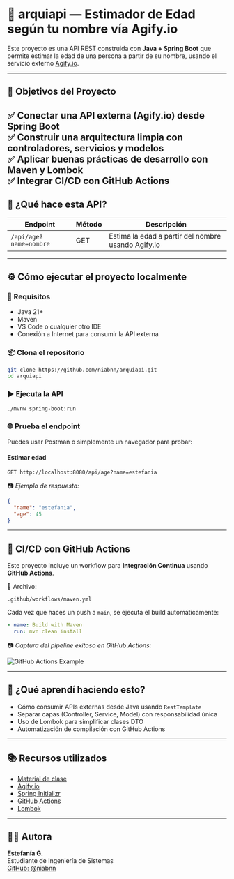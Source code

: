 # 🧠 arquiapi — Estimador de Edad según tu nombre vía Agify.io

Este proyecto es una API REST construida con **Java + Spring Boot** que permite estimar la edad de una persona a partir de su nombre, usando el servicio externo [Agify.io](https://agify.io).

---

## 🎯 Objetivos del Proyecto

✅ Conectar una API externa (Agify.io) desde Spring Boot  
✅ Construir una arquitectura limpia con controladores, servicios y modelos  
✅ Aplicar buenas prácticas de desarrollo con Maven y Lombok  
✅ Integrar CI/CD con GitHub Actions 
---

## 🚀 ¿Qué hace esta API?

| Endpoint | Método | Descripción |
|----------|--------|-------------|
| `/api/age?name=nombre` | GET | Estima la edad a partir del nombre usando Agify.io |

---

## ⚙️ Cómo ejecutar el proyecto localmente

### 🧱 Requisitos
- Java 21+
- Maven
- VS Code o cualquier otro IDE
- Conexión a Internet para consumir la API externa

### 📦 Clona el repositorio

```bash
git clone https://github.com/niabnn/arquiapi.git
cd arquiapi
```

### ▶️ Ejecuta la API

```bash
./mvnw spring-boot:run
```

### 🌐 Prueba el endpoint

Puedes usar Postman o simplemente un navegador para probar:

#### Estimar edad

```
GET http://localhost:8080/api/age?name=estefania
```

📷 *Ejemplo de respuesta:*

```json
{
  "name": "estefania",
  "age": 45
}
```

---

## 🔄 CI/CD con GitHub Actions

Este proyecto incluye un workflow para **Integración Continua** usando **GitHub Actions**.

📁 Archivo:

```
.github/workflows/maven.yml
```

Cada vez que haces un push a `main`, se ejecuta el build automáticamente:

```yaml
- name: Build with Maven
  run: mvn clean install
```

📷 *Captura del pipeline exitoso en GitHub Actions:*

![GitHub Actions Example](https://docs.github.com/assets/images/help/actions/actions-success-status.png)

---

## 🧠 ¿Qué aprendí haciendo esto?

* Cómo consumir APIs externas desde Java usando `RestTemplate`
* Separar capas (Controller, Service, Model) con responsabilidad única
* Uso de Lombok para simplificar clases DTO
* Automatización de compilación con GitHub Actions
---

## 📚 Recursos utilizados

* [Material de clase](https://drive.google.com/file/d/1ziF3GamOvXJGt8-745fLf4mcCOB6hD2m/view?usp=sharing)
* [Agify.io](https://agify.io)
* [Spring Initializr](https://start.spring.io/)
* [GitHub Actions](https://docs.github.com/en/actions)
* [Lombok](https://projectlombok.org/)
---

## 👩‍💻 Autora

**Estefanía G.**  
Estudiante de Ingeniería de Sistemas  
[GitHub: @niabnn](https://github.com/niabnn)

